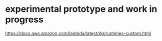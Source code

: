 # experimental prototype and work in progress

https://docs.aws.amazon.com/lambda/latest/dg/runtimes-custom.html
